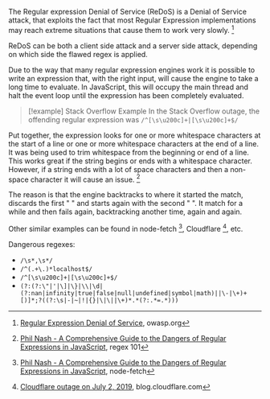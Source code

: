 The Regular expression Denial of Service (ReDoS) is a Denial of Service attack, that exploits the fact that most Regular Expression implementations may reach extreme situations that cause them to work very slowly. [^redos]

[^redos]: [Regular Expression Denial of Service](https://owasp.org/www-community/attacks/Regular_expression_Denial_of_Service_-_ReDoS), owasp.org

ReDoS can be both a client side attack and a server side attack, depending on which side the flawed regex is applied.

Due to the way that many regular expression engines work it is possible to write an expression that, with the right input, will cause the engine to take a long time to evaluate. In JavaScript, this will occupy the main thread and halt the event loop until the expression has been completely evaluated. 

>[!example] Stack Overflow Example
>In the Stack Overflow outage, the offending regular expression was `/^[\s\u200c]+|[\s\u200c]+$/`

Put together, the expression looks for one or more whitespace characters at the start of a line or one or more whitespace characters at the end of a line. It was being used to trim whitespace from the beginning or end of a line. This works great if the string begins or ends with a whitespace character. However, if a string ends with a lot of space characters and then a non-space character it will cause an issue. [^ref]

The reason is that the engine backtracks to where it started the match, discards the first " " and starts again with the second " ". It match for a while and then fails again, backtracking another time, again and again.

[^ref]: [Phil Nash - A Comprehensive Guide to the Dangers of Regular Expressions in JavaScript](../../Readwise/Articles/Phil%20Nash%20-%20A%20Comprehensive%20Guide%20to%20the%20Dangers%20of%20Regular%20Expressions%20in%20JavaScript.md#^ee519f), regex 101

Other similar examples can be found in node-fetch [^node-fetch], Cloudflare [^cloudflare], etc.

[^node-fetch]: [Phil Nash - A Comprehensive Guide to the Dangers of Regular Expressions in JavaScript](../../Readwise/Articles/Phil%20Nash%20-%20A%20Comprehensive%20Guide%20to%20the%20Dangers%20of%20Regular%20Expressions%20in%20JavaScript.md#^f3112b), node-fetch
[^cloudflare]: [Cloudflare outage on July 2, 2019](https://blog.cloudflare.com/details-of-the-cloudflare-outage-on-july-2-2019/), blog.cloudflare.com

Dangerous regexes:
- `/\s*,\s*/` 
- `/^(.+\.)*localhost$/`
- `/^[\s\u200c]+|[\s\u200c]+$/`
- `(?:(?:\"|'|\]|\}|\\|\d|(?:nan|infinity|true|false|null|undefined|symbol|math)||\-|\+)+[)]*;?((?:\s|-|~|!|{}|\|\||\+)*.*(?:.*=.*)))`